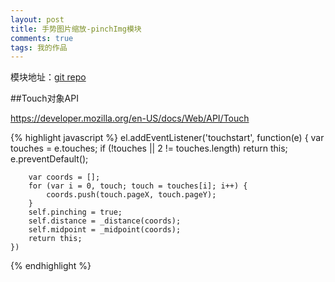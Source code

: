 ```yaml
---
layout: post
title: 手势图片缩放-pinchImg模块
comments: true
tags: 我的作品
---
```


模块地址：[git repo](https://github.com/devWayne/pinchImg.js)

##Touch对象API

https://developer.mozilla.org/en-US/docs/Web/API/Touch

{% highlight javascript %}
el.addEventListener('touchstart', function(e) {
        var touches = e.touches;
        if (!touches || 2 != touches.length) return this;
        e.preventDefault();

        var coords = [];
        for (var i = 0, touch; touch = touches[i]; i++) {
            coords.push(touch.pageX, touch.pageY);
        }
        self.pinching = true;
        self.distance = _distance(coords);
        self.midpoint = _midpoint(coords);
        return this;
    })
{% endhighlight %}
